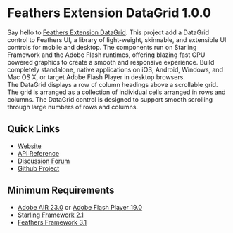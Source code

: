 # Feathers Extension DataGrid 1.0.0

Say hello to [Feathers Extension DataGrid](http://pol2095.free.fr/Feathers-Extension-DataGrid/).
This project add a DataGrid control to Feathers UI, a library of light-weight, skinnable, and extensible UI controls for mobile and desktop. The components run on Starling Framework and the Adobe Flash runtimes, offering blazing fast GPU powered graphics to create a smooth and responsive experience. Build completely standalone, native applications on iOS, Android, Windows, and Mac OS X, or target Adobe Flash Player in desktop browsers.<br />
The DataGrid displays a row of column headings above a scrollable grid. The grid is arranged as a collection of individual cells arranged in rows and columns. The DataGrid control is designed to support smooth scrolling through large numbers of rows and columns.

## Quick Links

* [Website](http://pol2095.free.fr/Feathers-Extension-DataGrid/)
* [API Reference](http://pol2095.free.fr/Feathers-Extension-DataGrid/docs/feathers/extensions/dataGrid/package-detail.html)
* [Discussion Forum](http://forum.starling-framework.org/forum/feathers)
* [Github Project](https://github.com/pol2095/Feathers-Extension-DataGrid)

## Minimum Requirements

* [Adobe AIR 23.0](https://get.adobe.com/air/) or [Adobe Flash Player 19.0](https://get.adobe.com/fr/flashplayer/)
* [Starling Framework 2.1](https://github.com/Gamua/Starling-Framework)
* [Feathers Framework 3.1](https://feathersui.com/download/)